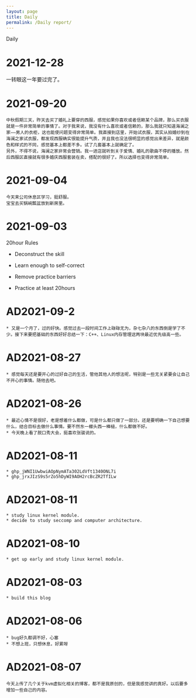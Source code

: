 ```yaml
---
layout: page
title: Daily
permalink: /Daily report/
---
```

Daily
<!--more-->

# 2021-12-28

一转眼这一年要过完了。

# 2021-09-20


	中秋假期三天，昨天去买了婚礼上要穿的西服，感觉如果你喜欢或者信赖某个品牌，那么买衣服就是一件非常简单的事情了。对于我来说，我没有什么喜欢或者信赖的，那么我就只知道海澜之家——男人的衣柜，这也能使问题变得非常简单。我直接到店里，开始试衣服，其实从拍婚纱到在海澜之家试衣服，都发现西服确实很能提升气质，并且我也没法很明显的感觉出来差异，就是颜色和样式的不同，感觉基本上都差不多。试了几套基本上就确定了。
	另外，不得不说，海澜之家非常会营销。我一进店就听到关于爱情、婚礼的歌曲不停的播放。然后西服区直接就有很多婚庆西服套装在卖，搭配的很好了。所以选择也变得非常简单。




# 2021-09-04


```
今天来公司休息区学习，挺舒服。
宝宝去买锅碗瓢盆放到新房里。
```


# 2021-09-03

20hour Rules

- Deconstruct the skill

-  Learn enough to self-correct 

- Remove practice barriers 

- Practice at least 20hours

  

# AD2021-09-2
	* 又是一个月了，过的好快。感觉过去一段时间工作上碌碌无为，杂七杂八的东西倒是学了不少。接下来要把基础的东西好好总结一下：C++、Linux内存管理这两块最近优先级高一些。


# AD2021-08-27
	* 感觉每天还是要开心的过好自己的生活，管他其他人的想法呢，特别是一些无关紧要会让自己不开心的事情。随他去吧。

# AD2021-08-26
	* 最近心情不是很好，老是想着什么都做，可是什么都只做了一部分。还是要明确一下自己想要什么，结合目标去做什么事情。要不然东一榔头西一棒槌，什么都做不好。
	* 今天晚上看了脱口秀大会，挺喜欢张骏说的。

# AD2021-08-11
	* 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
	* 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


# AD2021-08-11
	* study linux kernel module.
	* decide to study seccomp and computer architecture. 

# AD2021-08-10
	* get up early and study linux kernel module. 

# AD2021-08-03
	* build this blog 

# AD2021-08-06
	* bug好久都调不好，心塞
	* 不想上班，只想休息，好累呀

# AD2021-08-07
	今天上传了几个关于kvm虚拟化相关的博客，都不是我原创的，但是我感觉讲的真好。以后要多增加一些自己的内容。


​	
